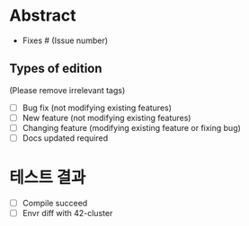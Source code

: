 # Abstract

- Fixes # (Issue number)

## Types of edition

(Please remove irrelevant tags)

- [ ] Bug fix (not modifying existing features)
- [ ] New feature (not modifying existing features)
- [ ] Changing feature (modifying existing feature or fixing bug)
- [ ] Docs updated required

# 테스트 결과

- [ ] Compile succeed
- [ ] Envr diff with 42-cluster
